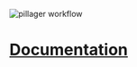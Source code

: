 ![pillager workflow](https://github.com/github/docs/actions/workflows/run-tests.yml/badge.svg)


# [Documentation](https://quintonjw97.github.io/pillager/)
